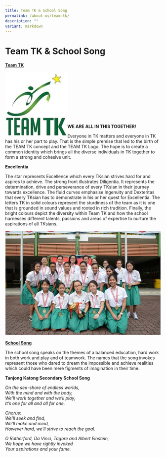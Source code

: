 ```yaml
---
title: Team TK & School Song
permalink: /about-us/team-tk/
description: ""
variant: markdown
---
```

# Team TK &amp; School Song
<b><u>Team TK</u></b>

<img src="/images/About%20us/1-3.jpg" style="width:40%;float:left">
<br><br><br><br><br><br><br><br><br>

**WE ARE ALL IN THIS TOGETHER!**

Everyone in TK matters and everyone in TK has his or her part to play.&nbsp;That is the simple premise that led to the birth of the TEAM TK concept and the TEAM TK Logo. The hope is to create a common identity which brings all the diverse individuals in TK together to form a strong and cohesive unit.

**Excellentia**

The star represents Excellence which every TKsian strives hard for and aspires to achieve. The strong front illustrates Diligentia.&nbsp;It represents the determination, drive and perseverance of every TKsian in their journey towards excellence. The fluid curves emphasise Ingenuity and Dexteritas that every TKsian has to demonstrate in&nbsp;his or her quest for Excellentia. The letters TK in solid colours represent the sturdiness of the team as it is one that is grounded in sound values and rooted in rich tradition. Finally, the bright colours depict the diversity within Team TK and how the school harnesses different talents, passions and areas of expertise to nurture the aspirations of all TKsians.

![](/images/About%20us/2-1.jpg)

<b><u>School Song</u></b>

The school song speaks on the themes of a balanced education, hard work in both work and play and of teamwork. The names that the song invokes represent those who dared to dream the impossible and achieve realities which could have been mere figments of imagination in their time.

**Tanjong Katong Secondary School Song**

_On the sea-shore of endless worlds,_  
_With the mind and with the body,_  
_We’ll work together and we’ll play,_  
_It’s one for all and all for one._

_Chorus:_   
_We’ll seek and find,_  
_We’ll make and mind,_  
_However hard, we’ll strive to reach the goal._

_O Rutherford, Da Vinci, Tagore and Albert Einstein,_  
_We hope we have rightly invoked_  
_Your aspirations and your fame._